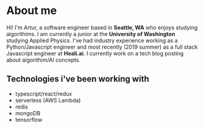 # About me
Hi! I'm Artur, a software engineer based in **Seattle, WA** who enjoys studying algorithims. I am currently a junior at the **University of Washington** studying Applied Physics. I've had industry experience working as a Python/Javascript engineer and most recently (2019 summer) as a full stack Javascript engineer at **Heali.ai**. I currently work on a tech blog posting about algorithim/AI concepts.

## Technologies i've been working with
* typescript/react/redux
* serverless (AWS Lambda)
* redis
* mongoDB
* tensorflow
